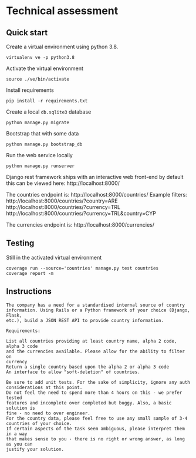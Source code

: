 # Technical assessment

Quick start
--------------
Create a virtual environment using python 3.8.

	virtualenv ve -p python3.8

Activate the virtual environment

	source ./ve/bin/activate

Install requirements

	pip install -r requirements.txt

Create a local `db.sqlite3` database

	python manage.py migrate

Bootstrap that with some data

	python manage.py bootstrap_db

Run the web service locally

	python manage.py runserver

Django rest framework ships with an interactive web front-end by default this can be viewed here: http://localhost:8000/

The countries endpoint is: http://localhost:8000/countries/
Example filters:
http://localhost:8000/countries/?country=ARE
http://localhost:8000/countries/?currency=TRL
http://localhost:8000/countries/?currency=TRL&country=CYP

The currencies endpoint is: http://localhost:8000/currencies/

Testing
---------
Still in the activated virtual environment

	coverage run --source='countries' manage.py test countries
	coverage report -m

Instructions
--------------

	The company has a need for a standardised internal source of country
	information. Using Rails or a Python framework of your choice (Django, Flask,
	etc.), build a JSON REST API to provide country information.

	Requirements:

	List all countries providing at least country name, alpha 2 code, alpha 3 code
	and the currencies available. Please allow for the ability to filter on
	currency
	Return a single country based upon the alpha 2 or alpha 3 code
	An interface to allow "soft-deletion" of countries.

	Be sure to add unit tests. For the sake of simplicity, ignore any auth considerations at this point.
	Do not feel the need to spend more than 4 hours on this - we prefer tested
	features and incomplete over completed but buggy. Also, a basic solution is
	fine - no need to over engineer.
	For the country data, please feel free to use any small sample of 3-4 countries of your choice.
	If certain aspects of the task seem ambiguous, please interpret them in a way
	that makes sense to you - there is no right or wrong answer, as long as you can
	justify your solution.
